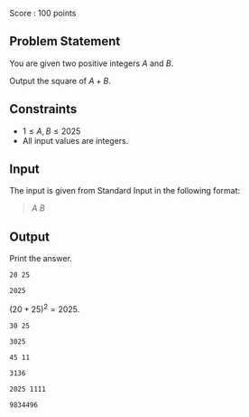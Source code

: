 Score : $100$ points

## Problem Statement

You are given two positive integers $A$ and $B$.

Output the square of $A + B$.

## Constraints

- $1 \leq A,B \leq 2025$
- All input values are integers.

## Input

The input is given from Standard Input in the following format:

> $A$ $B$

## Output

Print the answer.

```input1
20 25
```

```output1
2025
```

$(20+25)^2=2025$.

```input2
30 25
```

```output2
3025
```

```input3
45 11
```

```output3
3136
```

```input4
2025 1111
```

```output4
9834496
```